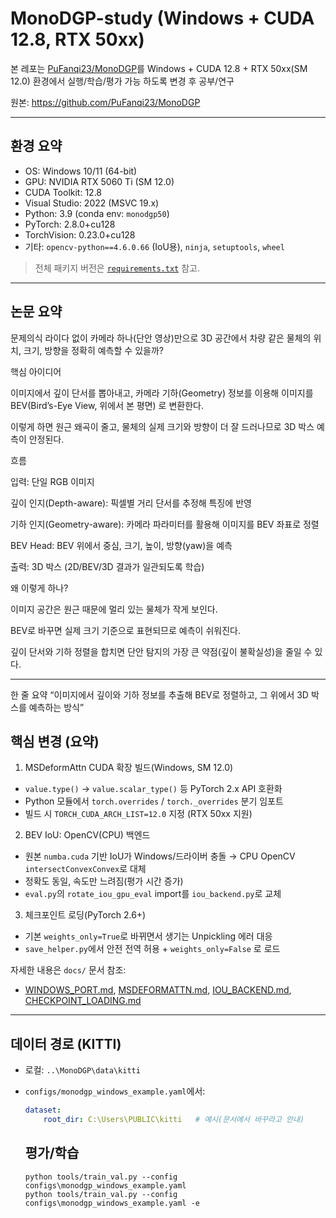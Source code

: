 # MonoDGP-study (Windows + CUDA 12.8, RTX 50xx)

본 레포는 [PuFanqi23/MonoDGP](https://github.com/PuFanqi23/MonoDGP)를 Windows + CUDA 12.8 + RTX 50xx(SM 12.0) 환경에서  실행/학습/평가 가능 하도록 변경 후 공부/연구

원본: https://github.com/PuFanqi23/MonoDGP
 

---

## 환경 요약

- OS: Windows 10/11 (64-bit)
- GPU: NVIDIA  RTX 5060 Ti (SM 12.0) 
- CUDA Toolkit:  12.8 
- Visual Studio:  2022 (MSVC 19.x) 
- Python:  3.9  (conda env: `monodgp50`)
- PyTorch:  2.8.0+cu128 
- TorchVision:  0.23.0+cu128 
- 기타: `opencv-python==4.6.0.66` (IoU용), `ninja`, `setuptools`, `wheel`

> 전체 패키지 버전은 [`requirements.txt`](./requirements.txt) 참고.

---

## 논문 요약

문제의식
라이다 없이 카메라 하나(단안 영상)만으로 3D 공간에서 차량 같은 물체의 위치, 크기, 방향을 정확히 예측할 수 있을까?

핵심 아이디어

이미지에서 깊이 단서를 뽑아내고, 카메라 기하(Geometry) 정보를 이용해 이미지를 BEV(Bird’s-Eye View, 위에서 본 평면) 로 변환한다.

이렇게 하면 원근 왜곡이 줄고, 물체의 실제 크기와 방향이 더 잘 드러나므로 3D 박스 예측이 안정된다.

흐름

입력: 단일 RGB 이미지

깊이 인지(Depth-aware): 픽셀별 거리 단서를 추정해 특징에 반영

기하 인지(Geometry-aware): 카메라 파라미터를 활용해 이미지를 BEV 좌표로 정렬

BEV Head: BEV 위에서 중심, 크기, 높이, 방향(yaw)을 예측

출력: 3D 박스 (2D/BEV/3D 결과가 일관되도록 학습)

왜 이렇게 하나?

이미지 공간은 원근 때문에 멀리 있는 물체가 작게 보인다.

BEV로 바꾸면 실제 크기 기준으로 표현되므로 예측이 쉬워진다.

깊이 단서와 기하 정렬을 합치면 단안 탐지의 가장 큰 약점(깊이 불확실성)을 줄일 수 있다.

---

한 줄 요약
“이미지에서 깊이와 기하 정보를 추출해 BEV로 정렬하고, 그 위에서 3D 박스를 예측하는 방식”

## 핵심 변경 (요약)

1)  MSDeformAttn CUDA 확장 빌드(Windows, SM 12.0)   
   - `value.type()` → `value.scalar_type()` 등  PyTorch 2.x API  호환화  
   - Python 모듈에서 `torch.overrides` / `torch._overrides`  분기 임포트   
   - 빌드 시 `TORCH_CUDA_ARCH_LIST=12.0` 지정 (RTX 50xx 지원)

2)  BEV IoU: OpenCV(CPU) 백엔드   
   - 원본 `numba.cuda` 기반 IoU가 Windows/드라이버 충돌 →  CPU OpenCV `intersectConvexConvex`로 대체   
   - 정확도 동일, 속도만 느려짐(평가 시간 증가)  
   - `eval.py`의 `rotate_iou_gpu_eval` import를 `iou_backend.py`로  교체 

3)  체크포인트 로딩(PyTorch 2.6+)   
   - 기본 `weights_only=True`로 바뀌면서 생기는 Unpickling 에러 대응  
   - `save_helper.py`에서  안전 전역 허용 + `weights_only=False` 로 로드

자세한 내용은 `docs/` 문서 참조:
- [WINDOWS_PORT.md](./docs/WINDOWS_PORT.md), [MSDEFORMATTN.md](./docs/MSDEFORMATTN.md), [IOU_BACKEND.md](./docs/IOU_BACKEND.md), [CHECKPOINT_LOADING.md](./docs/CHECKPOINT_LOADING.md)

---

## 데이터 경로 (KITTI)

- 로컬: `..\MonoDGP\data\kitti`  
- `configs/monodgp_windows_example.yaml`에서:
  ```yaml
  dataset:
      root_dir: C:\Users\PUBLIC\kitti   # 예시(문서에서 바꾸라고 안내)

  ```

  ## 평가/학습

  ```
  python tools/train_val.py --config configs\monodgp_windows_example.yaml
  python tools/train_val.py --config configs\monodgp_windows_example.yaml -e
  ```
